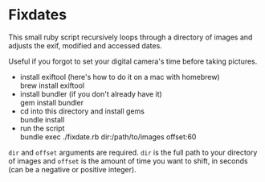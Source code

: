 # Fixdates

This small ruby script recursively loops through a directory of images and
adjusts the exif, modified and accessed dates.

Useful if you forgot to set your digital camera's time before taking pictures.

- install exiftool (here's how to do it on a mac with homebrew)  
        brew install exiftool
- install bundler (if you don't already have it)  
        gem install bundler
- cd into this directory and install gems  
        bundle install
- run the script  
        bundle exec ./fixdate.rb dir:/path/to/images offset:60

`dir` and `offset` arguments are required. `dir` is the full path to your
directory of images and `offset` is the amount of time you want to shift, in
seconds (can be a negative or positive integer).
